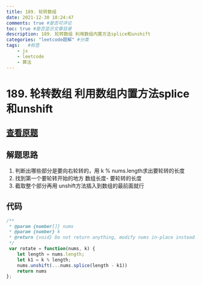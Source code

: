```yaml
---
title: 189. 轮转数组
date: 2021-12-30 18:24:47
comments: true #是否可评论
toc: true #是否显示文章目录
description: 189. 轮转数组 利用数组内置方法splice和unshift
categories: "leetcode题解" #分类
tags:   #标签
    - js
    - leetcode
    - 算法
---
```


# 189. 轮转数组 利用数组内置方法splice和unshift
## [查看原题](https://leetcode-cn.com/problems/rotate-array/)

## 解题思路
1. 判断出哪些部分是要向右轮转的，用 k % nums.length求出要轮转的长度
2. 找到第一个要轮转开始的地方 数组长度- 要轮转的长度
3. 截取整个部分再用 unshift方法插入到数组的最前面就行
## 代码

```javascript
/**
 * @param {number[]} nums
 * @param {number} k
 * @return {void} Do not return anything, modify nums in-place instead.
 */
 var rotate = function(nums, k) {
    let length = nums.length;
    let k1 = k % length;
    nums.unshift(...nums.splice(length - k1))
    return nums
};
```
